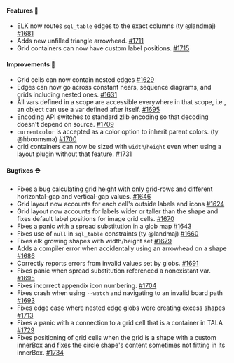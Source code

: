 #### Features 🚀

- ELK now routes `sql_table` edges to the exact columns (ty @landmaj) [#1681](https://github.com/terrastruct/d2/pull/1681)
- Adds new unfilled triangle arrowhead. [#1711](https://github.com/terrastruct/d2/pull/1711)
- Grid containers can now have custom label positions. [#1715](https://github.com/terrastruct/d2/pull/1715)

#### Improvements 🧹

- Grid cells can now contain nested edges [#1629](https://github.com/terrastruct/d2/pull/1629)
- Edges can now go across constant nears, sequence diagrams, and grids including nested ones. [#1631](https://github.com/terrastruct/d2/pull/1631)
- All vars defined in a scope are accessible everywhere in that scope, i.e., an object can use a var defined after itself. [#1695](https://github.com/terrastruct/d2/pull/1695)
- Encoding API switches to standard zlib encoding so that decoding doesn't depend on source. [#1709](https://github.com/terrastruct/d2/pull/1709)
- `currentcolor` is accepted as a color option to inherit parent colors. (ty @hboomsma) [#1700](https://github.com/terrastruct/d2/pull/1700)
- grid containers can now be sized with `width`/`height` even when using a layout plugin without that feature. [#1731](https://github.com/terrastruct/d2/pull/1731)

#### Bugfixes ⛑️

- Fixes a bug calculating grid height with only grid-rows and different horizontal-gap and vertical-gap values. [#1646](https://github.com/terrastruct/d2/pull/1646)
- Grid layout now accounts for each cell's outside labels and icons [#1624](https://github.com/terrastruct/d2/pull/1624)
- Grid layout now accounts for labels wider or taller than the shape and fixes default label positions for image grid cells. [#1670](https://github.com/terrastruct/d2/pull/1670)
- Fixes a panic with a spread substitution in a glob map [#1643](https://github.com/terrastruct/d2/pull/1643)
- Fixes use of `null` in `sql_table` constraints (ty @landmaj) [#1660](https://github.com/terrastruct/d2/pull/1660)
- Fixes elk growing shapes with width/height set [#1679](https://github.com/terrastruct/d2/pull/1679)
- Adds a compiler error when accidentally using an arrowhead on a shape [#1686](https://github.com/terrastruct/d2/pull/1686)
- Correctly reports errors from invalid values set by globs. [#1691](https://github.com/terrastruct/d2/pull/1691)
- Fixes panic when spread substitution referenced a nonexistant var. [#1695](https://github.com/terrastruct/d2/pull/1695)
- Fixes incorrect appendix icon numbering. [#1704](https://github.com/terrastruct/d2/pull/1704)
- Fixes crash when using `--watch` and navigating to an invalid board path [#1693](https://github.com/terrastruct/d2/pull/1693)
- Fixes edge case where nested edge globs were creating excess shapes [#1713](https://github.com/terrastruct/d2/pull/1713)
- Fixes a panic with a connection to a grid cell that is a container in TALA [#1729](https://github.com/terrastruct/d2/pull/1729)
- Fixes positioning of grid cells when the grid is a shape with a custom innerBox and fixes the circle shape's content sometimes not fitting in its innerBox. [#1734](https://github.com/terrastruct/d2/pull/1734)
